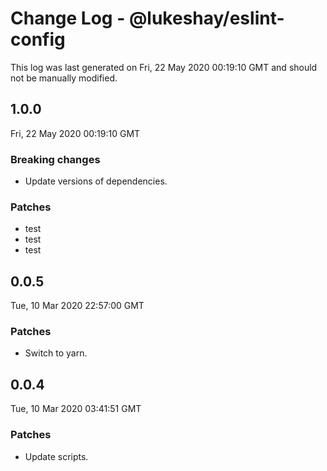 # Change Log - @lukeshay/eslint-config

This log was last generated on Fri, 22 May 2020 00:19:10 GMT and should not be manually modified.

## 1.0.0
Fri, 22 May 2020 00:19:10 GMT

### Breaking changes

- Update versions of dependencies.

### Patches

- test
- test
- test

## 0.0.5
Tue, 10 Mar 2020 22:57:00 GMT

### Patches

- Switch to yarn.

## 0.0.4
Tue, 10 Mar 2020 03:41:51 GMT

### Patches

- Update scripts.

